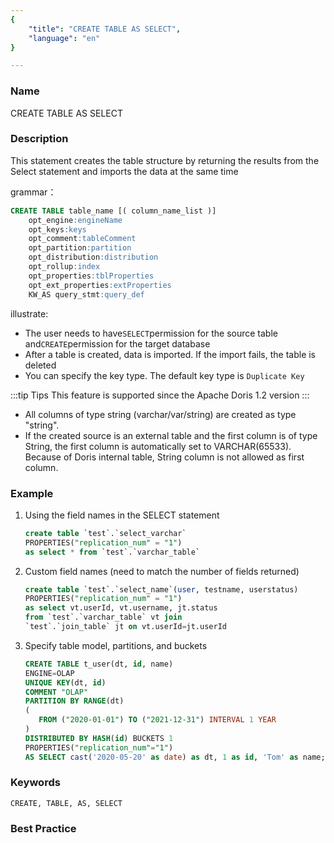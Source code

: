 ```yaml
---
{
    "title": "CREATE TABLE AS SELECT",
    "language": "en"
}

---
```


<!--
Licensed to the Apache Software Foundation (ASF) under one
or more contributor license agreements.  See the NOTICE file
distributed with this work for additional information
regarding copyright ownership.  The ASF licenses this file
to you under the Apache License, Version 2.0 (the
"License"); you may not use this file except in compliance
with the License.  You may obtain a copy of the License at

  http://www.apache.org/licenses/LICENSE-2.0

Unless required by applicable law or agreed to in writing,
software distributed under the License is distributed on an
"AS IS" BASIS, WITHOUT WARRANTIES OR CONDITIONS OF ANY
KIND, either express or implied.  See the License for the
specific language governing permissions and limitations
under the License.
-->



### Name

CREATE TABLE AS SELECT

### Description

This statement creates the table structure by returning the results from the Select statement and imports the data at the same time

grammar：

```sql
CREATE TABLE table_name [( column_name_list )]
    opt_engine:engineName
    opt_keys:keys
    opt_comment:tableComment
    opt_partition:partition
    opt_distribution:distribution
    opt_rollup:index
    opt_properties:tblProperties
    opt_ext_properties:extProperties
    KW_AS query_stmt:query_def
```

illustrate: 

- The user needs to have`SELECT`permission for the source table and`CREATE`permission for the target database
- After a table is created, data is imported. If the import fails, the table is deleted
- You can specify the key type. The default key type is `Duplicate Key`

:::tip Tips
This feature is supported since the Apache Doris 1.2 version
:::

- All columns of type string (varchar/var/string) are created as type "string".
- If the created source is an external table and the first column is of type String, the first column is automatically set to VARCHAR(65533). Because of Doris internal table, String column is not allowed as first column.



### Example

1. Using the field names in the SELECT statement

   ```sql
   create table `test`.`select_varchar` 
   PROPERTIES("replication_num" = "1") 
   as select * from `test`.`varchar_table`
   ```

2. Custom field names (need to match the number of fields returned)

   ```sql
   create table `test`.`select_name`(user, testname, userstatus) 
   PROPERTIES("replication_num" = "1") 
   as select vt.userId, vt.username, jt.status 
   from `test`.`varchar_table` vt join 
   `test`.`join_table` jt on vt.userId=jt.userId
   ```

3. Specify table model, partitions, and buckets

   ```sql
   CREATE TABLE t_user(dt, id, name)
   ENGINE=OLAP
   UNIQUE KEY(dt, id)
   COMMENT "OLAP"
   PARTITION BY RANGE(dt)
   (
      FROM ("2020-01-01") TO ("2021-12-31") INTERVAL 1 YEAR
   )
   DISTRIBUTED BY HASH(id) BUCKETS 1
   PROPERTIES("replication_num"="1")
   AS SELECT cast('2020-05-20' as date) as dt, 1 as id, 'Tom' as name;
   ```

### Keywords

    CREATE, TABLE, AS, SELECT

### Best Practice

